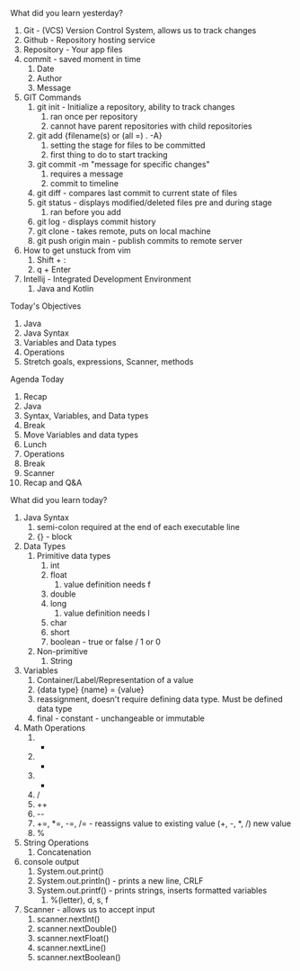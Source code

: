What did you learn yesterday?

1. Git - (VCS) Version Control System, allows us to track changes
2. Github - Repository hosting service
3. Repository - Your app files
4. commit - saved moment in time
   1. Date
   2. Author
   3. Message
5. GIT Commands
   1. git init - Initialize a repository, ability to track changes
      1. ran once per repository
      2. cannot have parent repositories with child repositories
   2. git add {filename(s) or (all =) . -A} 
      1. setting the stage for files to be committed
      2. first thing to do to start tracking
   3. git commit -m "message for specific changes"
      1. requires a message
      2. commit to timeline
   4. git diff - compares last commit to current state of files
   5. git status - displays modified/deleted files pre and during stage
      1. ran before you add
   6. git log - displays commit history
   7. git clone - takes remote, puts on local machine
   8. git push origin main - publish commits to remote server
6.  How to get unstuck from vim
    1.  Shift + :
    2.  q + Enter
7.  Intellij - Integrated Development Environment
    1.  Java and Kotlin



Today's Objectives

1. Java
2. Java Syntax
3. Variables and Data types
4. Operations
5. Stretch goals, expressions, Scanner, methods

Agenda Today

1. Recap
2. Java
3. Syntax, Variables, and Data types
4. Break
5. Move Variables and data types
6. Lunch
7. Operations
8. Break
9. Scanner
10. Recap and Q&A


What did you learn today?

1. Java Syntax
   1. semi-colon required at the end of each executable line
   2. {} - block
2. Data Types
   1. Primitive data types
      1. int
      2. float
         1. value definition needs f
      3. double
      4. long
         1. value definition needs l
      5. char
      6. short
      7. boolean - true or false / 1 or 0
   2. Non-primitive
      1. String
3. Variables
   1. Container/Label/Representation of a value
   2. {data type} {name} = {value}
   3. reassignment, doesn't require defining data type. Must be defined data type
   4. final - constant - unchangeable or immutable
4. Math Operations
   1. +
   2. *
   3. -
   4. /
   5. ++
   6. --
   7. +=, *=, -=, /= - reassigns value to existing value (+, -, *, /) new value
   8. %
5. String Operations
   1. Concatenation
6. console output
   1. System.out.print()
   2. System.out.println() - prints a new line, CRLF
   3. System.out.printf() - prints strings, inserts formatted variables
      1. %(letter), d, s, f
7. Scanner - allows us to accept input
   1. scanner.nextInt()
   2. scanner.nextDouble()
   3. scanner.nextFloat()
   4. scanner.nextLine()
   5. scanner.nextBoolean()